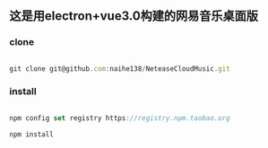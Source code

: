 ## 这是用electron+vue3.0构建的网易音乐桌面版

### clone

````js

git clone git@github.com:naihe138/NeteaseCloudMusic.git

````

### install

````js

npm config set registry https://registry.npm.taobao.org

npm install

````